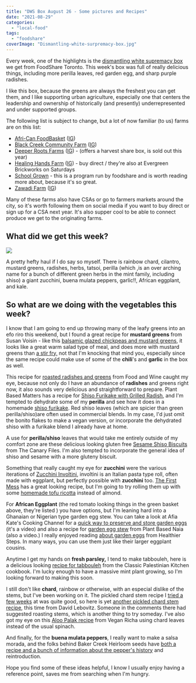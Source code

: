 ```yaml
---
title: "DWS Box August 26 - Some pictures and Recipes"
date: "2021-08-29"
categories: 
  - "local-food"
tags: 
  - "foodshare"
coverImage: "Dismantling-white-surpremacy-box.jpg"
---
```


Every week, one of the highlights is the [dismantling white supremacy box](https://goodfoodbox.foodshare.net/collections/organic/products/large-food-justice-box) we get from FoodShare Toronto. This week's box was full of really delicious things, including more perilla leaves, red garden egg, and sharp purple radishes.

I like this box, because the greens are always the freshest you can get them, and I like supporting urban agriculture, especially one that centers the leadership and ownership of historically (and presently) underrepresented and under supported groups.

The following list is subject to change, but a lot of now familiar (to us) farms are on this list:

- [Afri-Can FoodBasket](https://africanfoodbasket.ca/) ([IG](https://www.instagram.com/africanfoodbskt/))
- [Black Creek Community Farm](https://www.blackcreekfarm.ca/) ([IG](https://www.instagram.com/blackcreekcommunityfarm/))
- [Deeper Roots Farms](https://deeperrootsfarms.com/) ([IG](https://www.instagram.com/deeperrootsfarm/)) - (offers a harvest share box, is sold out this year)
- [Healing Hands Farm](https://www.healinghandsfarm.com/about) ([IG](https://www.instagram.com/healinghandsfarm/)) - buy direct / they're also at Evergreen Brickworks on Saturdays
- [School Grown](https://foodshare.net/program/schoolgrown/) - this is a program run by foodshare and is worth reading more about, because it's so great.
- [Zawadi Farm](https://zawadi.farm/) ([IG](https://www.instagram.com/zawadifarm/))

Many of these farms also have CSAs or go to farmers markets around the city, so it's worth following them on social media if you want to buy direct or sign up for a CSA next year. It's also supper cool to be able to connect produce we get to the originating farms.

## What did we get this week?

![](images/Dismantling-white-surpremacy-box.jpg)

A pretty hefty haul if I do say so myself. There is rainbow chard, cilantro, mustard greens, radishes, herbs, tatsoi, perilla (which ,is an over arching name for a bunch of different green herbs in the mint family, including shiso) a giant zucchini, buena mulata peppers, garlic!!, African eggplant, and kale.

## So what are we doing with the vegetables this week?

I know that I am going to end up throwing many of the leafy greens into an efo riro this weekend, but I found a great recipe for **mustard greens** from Susan Voisin - like this [balsamic glazed chickpeas and mustard greens](https://blog.fatfreevegan.com/2009/07/balsamic-glazed-chickpeas-and-mustard.html), it looks like a great warm salad type of meal, and does more with mustard greens than [a stir fry,](https://thewoksoflife.com/chinese-mustard-greens/) not that I'm knocking that mind you, especially since the same recipe could make use of some of the **chili**'s and **garlic** in the box as well.

This recipe for [roasted radishes and greens](https://www.foodandwine.com/recipes/roasted-radishes-radish-greens) from Food and Wine caught my eye, because not only do I have an abundance of **radishes** and greens right now, it also sounds very delicious and straightforward to prepare. Plant Based Matters has a recipe for [Shiso Furikake with Grilled Radish](https://plantbasedmatters.net/shiso-furikake-rice-with-grilled-radish/), and I'm tempted to dehydrate some of my **perilla** and see how it does in a homemade [shiso furikake](http://wildgreensandsardines.com/2015/06/shiso-furikake-2.html). Red shiso leaves (which are spicier than green perilla/shiso)are often used in commercial blends. In my case, I'd just omit the bonito flakes to make a vegan version, or incorporate the dehydrated shiso with a furikake blend I already have at home.

A use for **perilla/shiso** leaves that would take me entirely outside of my comfort zone are these delicious looking gluten free [Sesame Shiso Biscuits](http://www.thecanaryfiles.com/2012/01/ratio-rally-vegan-sesame-shiso-biscuits.html) from The Canary Files. I'm also tempted to incorporate the general idea of shiso and sesame with a more gluteny biscuit.

Something that really caught my eye for **zucchini** were the various iterations of [Zucchini Involtini,](https://biancazapatka.com/en/zucchini-involtini-rolls/) involtini is an Italian pasta type roll, often made with eggplant, but perfectly possible with **zucchini** too. [The First Mess](https://thefirstmess.com/2019/07/31/zucchini-involtini-almond-ricotta-recipe/) has a great looking recipe, but I'm going to try rolling them up with some [homemade tofu ricotta](https://www.nourishedbycaroline.ca/the-easiest-vegan-tofu-ricotta/) instead of almond.

For **African Eggplant** (the red tomato looking things in the green basket above, they're listed ) you have options, but I'm leaning hard into a Ghanaian or Nigerian type garden egg stew. You can take a look at Afia Kate's Cooking Channel for a [quick way to preserve and store garden eggs](https://www.youtube.com/watch?v=e7MlJDRZn8Y) (it's a video) and also a recipe for [garden egg stew](https://www.youtube.com/watch?v=kbeeeW1bnJc&t=11s) from Plant Based Naia (also a video.) I really enjoyed reading [about garden eggs](https://healthiersteps.com/garden-egg/) from Healthier Steps. In many ways, you can use them just like their larger eggplant cousins.

Anytime I get my hands on **fresh parsley,** I tend to make tabbouleh, here is a delicious looking [recipe for tabbouleh](https://app.ckbk.com/recipe/clas68442c01s001r023/tabbouleh) from the Classic Palestinian Kitchen cookbook. I'm lucky enough to have a massive mint plant growing, so I'm looking forward to making this soon.

I still don't like **chard**, rainbow or otherwise, with an especial dislike of the stems, but I've been working on it. The pickled chard stem recipe I [tried a few weeks](https://meshell.ca/blog/foodshare-dismantling-white-supremacy-box/) at was quite good, so here is yet [another pickled chard stem recipe](https://www.davidlebovitz.com/pickled-chard-stems-swiss-recipe/), this time from David Lebovitz. Someone in the comments there had suggested roasting stems, which is another thing to try someday. I've also got my eye on this [Aloo Palak recipe](https://www.veganricha.com/potato-spinach-or-rainbow-chard-stir/) from Vegan Richa using chard leaves instead of the usual spinach.

And finally, for the **buena mulata peppers**, I really want to make a salsa morada, and the folks behind Baker Creek Heirloom seeds have [both a recipe and a bunch of information about the pepper's history](https://www.rareseeds.com/blog/post/presenting-prodigious-purple-pippen-peppers) and reintroduction.

Hope you find some of these ideas helpful, I know I usually enjoy having a reference point, saves me from searching when I'm hungry.
